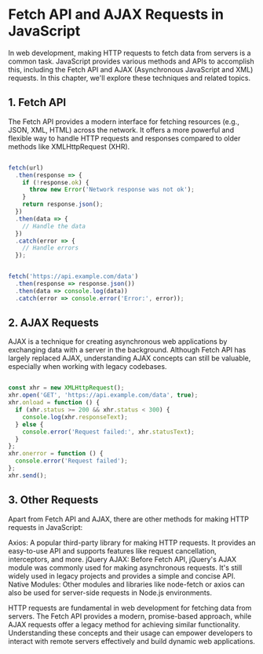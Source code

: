 # Fetch API and AJAX Requests in JavaScript

In web development, making HTTP requests to fetch data from servers is a common task. JavaScript provides various methods and APIs to accomplish this, including the Fetch API and AJAX (Asynchronous JavaScript and XML) requests. In this chapter, we'll explore these techniques and related topics.

## 1. Fetch API

The Fetch API provides a modern interface for fetching resources (e.g., JSON, XML, HTML) across the network. It offers a more powerful and flexible way to handle HTTP requests and responses compared to older methods like XMLHttpRequest (XHR).

```javascript

fetch(url)
  .then(response => {
    if (!response.ok) {
      throw new Error('Network response was not ok');
    }
    return response.json(); 
  })
  .then(data => {
    // Handle the data
  })
  .catch(error => {
    // Handle errors
  });


```


```javascript

fetch('https://api.example.com/data')
  .then(response => response.json())
  .then(data => console.log(data))
  .catch(error => console.error('Error:', error));

```

## 2. AJAX Requests

AJAX is a technique for creating asynchronous web applications by exchanging data with a server in the background. Although Fetch API has largely replaced AJAX, understanding AJAX concepts can still be valuable, especially when working with legacy codebases.

```javascript

const xhr = new XMLHttpRequest();
xhr.open('GET', 'https://api.example.com/data', true);
xhr.onload = function () {
  if (xhr.status >= 200 && xhr.status < 300) {
    console.log(xhr.responseText);
  } else {
    console.error('Request failed:', xhr.statusText);
  }
};
xhr.onerror = function () {
  console.error('Request failed');
};
xhr.send();

```

## 3. Other Requests

Apart from Fetch API and AJAX, there are other methods for making HTTP requests in JavaScript:

Axios: A popular third-party library for making HTTP requests. It provides an easy-to-use API and supports features like request cancellation, interceptors, and more.
jQuery AJAX: Before Fetch API, jQuery's AJAX module was commonly used for making asynchronous requests. It's still widely used in legacy projects and provides a simple and concise API.
Native Modules: Other modules and libraries like node-fetch or axios can also be used for server-side requests in Node.js environments.

HTTP requests are fundamental in web development for fetching data from servers. The Fetch API provides a modern, promise-based approach, while AJAX requests offer a legacy method for achieving similar functionality. Understanding these concepts and their usage can empower developers to interact with remote servers effectively and build dynamic web applications.